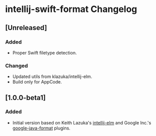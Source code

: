 # intellij-swift-format Changelog

## [Unreleased]

### Added

- Proper Swift filetype detection.

### Changed

- Updated utils from klazuka/intellij-elm.
- Build only for AppCode.

## [1.0.0-beta1]

### Added

- Initial version based on Keith Lazuka's [intellij-elm](https://github.com/klazuka/intellij-elm) and Google
  Inc.'s [google-java-format](https://github.com/google/google-java-format) plugins.

